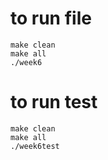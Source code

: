 # to run file
```
make clean
make all
./week6
```


# to run test 
```
make clean
make all
./week6test
```